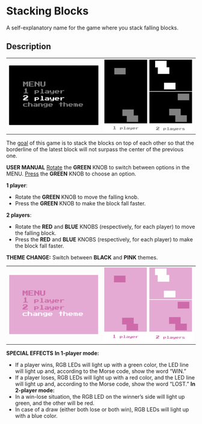 # Stacking Blocks
A self-explanatory name for the game where you stack falling blocks.

## Description
<table><tr>
  <td><img src="images/menu_black.png" alt="black menu" width="345"/></td>
  <td><img src="images/game_black.png" alt="black game mode" width="345"/></td>
</tr></table>
The <u>goal</u> of this game is to stack the blocks on top of each other so that the borderline of the latest block will not surpass the center of the previous one. 

<p><b>USER MANUAL</b>
<u>Rotate</u> the <b>GREEN</b> KNOB to switch between options in the MENU.
<u>Press</u> the <b>GREEN</b> KNOB to choose an option.
</p>

<b>1 player</b>:
- Rotate the <b>GREEN</b> KNOB to move the falling knob.
- Press the <b>GREEN</b> KNOB to make the block fall faster.

<b>2 players</b>:
- Rotate the <b>RED</b> and <b>BLUE</b> KNOBS (respectively, for each player) to move the falling block.
- Press the <b>RED</b> and <b>BLUE</b> KNOBS (respectively, for each player) to make the block fall faster.

<b>THEME CHANGE:</b>
Switch between <b>BLACK</b> and <b>PINK</b> themes.
<table><tr>
  <td><img src="images/menu_pink.png" alt="black menu" width="345"/>
  </td>
  <td><img src="images/game_pink.png" alt="black game mode" width="345"/></td>
</tr></table>

<b>SPECIAL EFFECTS</b>
<b>In 1-player mode:</b>
- If a player wins,  RGB LEDs will light up with a green color, the LED line will light up and, according to the Morse code, show the word “WIN.”
- If a player loses,  RGB LEDs will light up with a red color, and the LED line will light up and, according to the Morse code, show the word “LOST.”
<b>In 2-player mode: </b>
- In a win-lose situation, the RGB LED on the winner’s side will light up green, and the other will be red.
- In case of a draw (either both lose or both win), RGB LEDs will light up with a blue color. 
